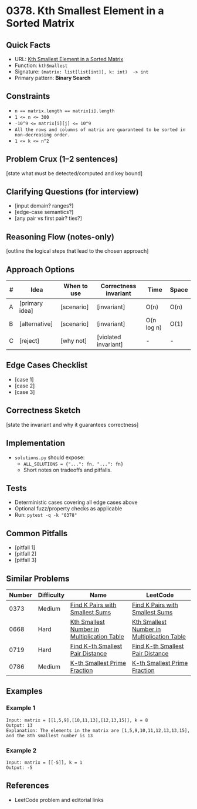 # 0378. Kth Smallest Element in a Sorted Matrix

## Quick Facts

- URL: [Kth Smallest Element in a Sorted Matrix](https://leetcode.com/problems/kth-smallest-element-in-a-sorted-matrix/)
- Function: `kthSmallest`
- Signature: `(matrix: list[list[int]], k: int)  -> int`
- Primary pattern: **Binary Search**

## Constraints

- `n == matrix.length == matrix[i].length`
- `1 <= n <= 300`
- `-10^9 <= matrix[i][j] <= 10^9`
- `All the rows and columns of matrix are guaranteed to be sorted in non-decreasing order.`
- `1 <= k <= n^2`

## Problem Crux (1–2 sentences)

[state what must be detected/computed and key bound]

## Clarifying Questions (for interview)

- [input domain? ranges?]
- [edge-case semantics?]
- [any pair vs first pair? ties?]

## Reasoning Flow (notes-only)

[outline the logical steps that lead to the chosen approach]

## Approach Options

| # | Idea | When to use | Correctness invariant | Time | Space |
|---|------|-------------|-----------------------|------|-------|
| A | [primary idea] | [scenario] | [invariant] | O(n) | O(n) |
| B | [alternative] | [scenario] | [invariant] | O(n log n) | O(1) |
| C | [reject] | [why not] | [violated invariant] | - | - |

## Edge Cases Checklist

- [case 1]
- [case 2]
- [case 3]

## Correctness Sketch

[state the invariant and why it guarantees correctness]

## Implementation

- `solutions.py` should expose:
  - `ALL_SOLUTIONS = {"...": fn, "...": fn}`
  - Short notes on tradeoffs and pitfalls.

## Tests

- Deterministic cases covering all edge cases above
- Optional fuzz/property checks as applicable
- Run: `pytest -q -k "0378"`

## Common Pitfalls

- [pitfall 1]
- [pitfall 2]
- [pitfall 3]

## Similar Problems

| Number | Difficulty | Name | LeetCode |
|---|---|---|---|
| 0373 | Medium | [Find K Pairs with Smallest Sums](../0373-find-k-pairs-with-smallest-sums/readme.md) | [Find K Pairs with Smallest Sums](https://leetcode.com/problems/find-k-pairs-with-smallest-sums/) |
| 0668 | Hard | [Kth Smallest Number in Multiplication Table](../0668-kth-smallest-number-in-multiplication-table/readme.md) | [Kth Smallest Number in Multiplication Table](https://leetcode.com/problems/kth-smallest-number-in-multiplication-table/) |
| 0719 | Hard | [Find K-th Smallest Pair Distance](../0719-find-k-th-smallest-pair-distance/readme.md) | [Find K-th Smallest Pair Distance](https://leetcode.com/problems/find-k-th-smallest-pair-distance/) |
| 0786 | Medium | [K-th Smallest Prime Fraction](../0786-k-th-smallest-prime-fraction/readme.md) | [K-th Smallest Prime Fraction](https://leetcode.com/problems/k-th-smallest-prime-fraction/) |

## Examples

### Example 1

```text
Input: matrix = [[1,5,9],[10,11,13],[12,13,15]], k = 8
Output: 13
Explanation: The elements in the matrix are [1,5,9,10,11,12,13,13,15], and the 8th smallest number is 13
```

### Example 2

```text
Input: matrix = [[-5]], k = 1
Output: -5
```

## References

- LeetCode problem and editorial links
